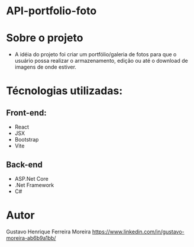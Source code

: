 # API-portfolio-foto

# Sobre o projeto
- A idéia do projeto foi criar um portfólio/galeria de fotos para que o usuário possa realizar o armazenamento, edição ou até o download de imagens de onde estiver.

# Técnologias utilizadas:

## Front-end:
- React
- JSX
- Bootstrap
- Vite

## Back-end
- ASP.Net Core
- .Net Framework
- C#

# Autor

Gustavo Henrique Ferreira Moreira
https://www.linkedin.com/in/gustavo-moreira-ab6b9a1bb/
